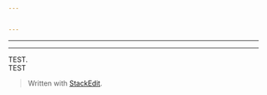 ```yaml
---


---
```


<hr>
<hr>
<p>TEST.<br>
TEST</p>
<blockquote>
<p>Written with <a href="https://stackedit.io/">StackEdit</a>.</p>
</blockquote>

<!--stackedit_data:
eyJkaXNjdXNzaW9ucyI6eyJWY0xCTmY3ZzhwWmVXT0w5Ijp7In
RleHQiOiI8YmxvY2txdW90ZT4iLCJzdGFydCI6NDMsImVuZCI6
NTV9fSwiY29tbWVudHMiOnsiVlViRGpUSkF5ekwzOWpRMyI6ey
JkaXNjdXNzaW9uSWQiOiJWY0xCTmY3ZzhwWmVXT0w5Iiwic3Vi
IjoiZ2g6NDYyMjAzMTYiLCJ0ZXh0IjoidGVzdCIsImNyZWF0ZW
QiOjE1NTgwODA4NDA4Mjl9fSwiaGlzdG9yeSI6WzE5NTI5OTk4
NjldfQ==
-->